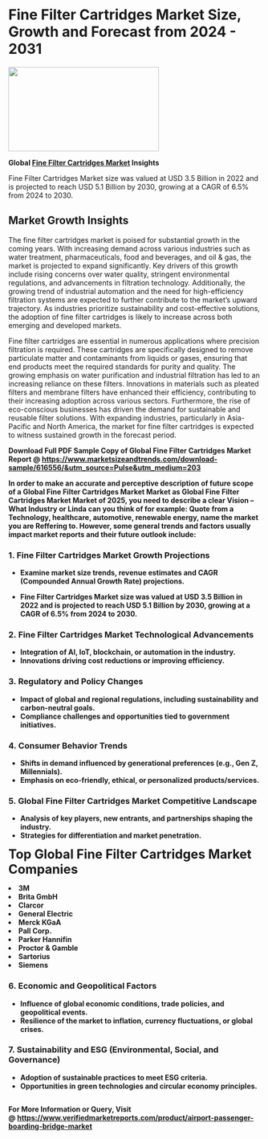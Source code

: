 <H1>Fine Filter Cartridges Market Size, Growth and Forecast from 2024 - 2031</H1><img class="aligncenter size-medium wp-image-584254" src="https://thirdeyenews.in/wp-content/uploads/2024/09/Global-Market-Research-300x168.jpeg" alt="" width="300" height="168" /><p><strong>Global&nbsp;<a href="https://www.marketsizeandtrends.com/download-sample/616556/&amp;utm_source=Pulse&amp;utm_medium=203">Fine Filter Cartridges Market</a> Insights</strong></p><p>Fine Filter Cartridges Market size was valued at USD 3.5 Billion in 2022 and is projected to reach USD 5.1 Billion by 2030, growing at a CAGR of 6.5% from 2024 to 2030.</p><p><h2>Market Growth Insights</h2> <p>The fine filter cartridges market is poised for substantial growth in the coming years. With increasing demand across various industries such as water treatment, pharmaceuticals, food and beverages, and oil & gas, the market is projected to expand significantly. Key drivers of this growth include rising concerns over water quality, stringent environmental regulations, and advancements in filtration technology. Additionally, the growing trend of industrial automation and the need for high-efficiency filtration systems are expected to further contribute to the market’s upward trajectory. As industries prioritize sustainability and cost-effective solutions, the adoption of fine filter cartridges is likely to increase across both emerging and developed markets.</p> <p><strong></strong></p> <p>Fine filter cartridges are essential in numerous applications where precision filtration is required. These cartridges are specifically designed to remove particulate matter and contaminants from liquids or gases, ensuring that end products meet the required standards for purity and quality. The growing emphasis on water purification and industrial filtration has led to an increasing reliance on these filters. Innovations in materials such as pleated filters and membrane filters have enhanced their efficiency, contributing to their increasing adoption across various sectors. Furthermore, the rise of eco-conscious businesses has driven the demand for sustainable and reusable filter solutions. With expanding industries, particularly in Asia-Pacific and North America, the market for fine filter cartridges is expected to witness sustained growth in the forecast period.</p> <p><strong></p><p><span class=""><strong>Download Full PDF Sample Copy of Global Fine Filter Cartridges Market Report</strong> @ <a href="https://www.marketsizeandtrends.com/download-sample/616556/&amp;utm_source=Pulse&amp;utm_medium=203" target="_blank">https://www.marketsizeandtrends.com/download-sample/616556/&amp;utm_source=Pulse&amp;utm_medium=203</a></span></p><p>In order to make an accurate and perceptive description of future scope of a Global&nbsp;Fine Filter Cartridges Market Market as Global&nbsp;Fine Filter Cartridges Market Market of 2025, you need to describe a clear Vision &ndash; What Industry or Linda can you think of for example: Quote from a Technology, healthcare, automotive, renewable energy, name the market you are Reffering to. However, some general trends and factors usually impact market reports and their future outlook include:</p><h3>1.&nbsp;<strong>Fine Filter Cartridges Market Growth Projections</strong></h3><ul><li>Examine market size trends, revenue estimates and CAGR (Compounded Annual Growth Rate) projections.</li><li><p>Fine Filter Cartridges Market size was valued at USD 3.5 Billion in 2022 and is projected to reach USD 5.1 Billion by 2030, growing at a CAGR of 6.5% from 2024 to 2030.</p></li></ul><h3>2.&nbsp;<strong>Fine Filter Cartridges Market Technological Advancements</strong></h3><ul><li>Integration of AI, IoT, blockchain, or automation in the industry.</li><li>Innovations driving cost reductions or improving efficiency.</li></ul><h3>3.&nbsp;<strong>Regulatory and Policy Changes</strong></h3><ul><li>Impact of global and regional regulations, including sustainability and carbon-neutral goals.</li><li>Compliance challenges and opportunities tied to government initiatives.</li></ul><h3>4.&nbsp;<strong>Consumer Behavior Trends</strong></h3><ul><li>Shifts in demand influenced by generational preferences (e.g., Gen Z, Millennials).</li><li>Emphasis on eco-friendly, ethical, or personalized products/services.</li></ul><h3>5.&nbsp;<strong>Global Fine Filter Cartridges Market Competitive Landscape</strong></h3><ul><li>Analysis of key players, new entrants, and partnerships shaping the industry.</li><li>Strategies for differentiation and market penetration.</li></ul><p data-pm-slice="1 1 []"><span style="color: inherit; font-family: inherit; font-size: 25px;">Top Global Fine Filter Cartridges Market Companies</span></p><div class="" data-test-id=""><p><li>3M</li><li> Brita GmbH</li><li> Clarcor</li><li> General Electric</li><li> Merck KGaA</li><li> Pall Corp.</li><li> Parker Hannifin</li><li> Proctor & Gamble</li><li> Sartorius</li><li> Siemens</li></p></div><h3>6.&nbsp;<strong>Economic and Geopolitical Factors</strong></h3><ul><li>Influence of global economic conditions, trade policies, and geopolitical events.</li><li>Resilience of the market to inflation, currency fluctuations, or global crises.</li></ul><h3>7.&nbsp;<strong>Sustainability and ESG (Environmental, Social, and Governance)</strong></h3><ul><li>Adoption of sustainable practices to meet ESG criteria.</li><li>Opportunities in green technologies and circular economy principles.</li></ul><h2><strong style="font-size: 14px;">For More Information or Query, Visit @&nbsp;</strong><a style="background-color: #ffffff; font-size: 14px;" href="https://www.marketsizeandtrends.com/report/fine-filter-cartridges-market/" target="_blank">https://www.verifiedmarketreports.com/product/airport-passenger-boarding-bridge-market</a></h2>
